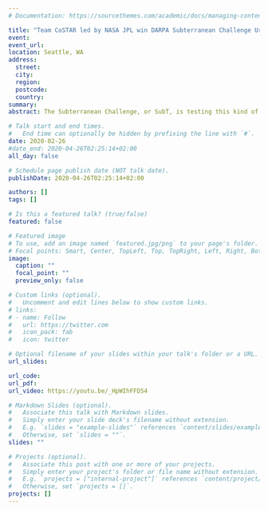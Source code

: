 ```yaml
---
# Documentation: https://sourcethemes.com/academic/docs/managing-content/

title: "Team CoSTAR led by NASA JPL win DARPA Subterranean Challenge Urban Circuit"
event:
event_url:
location: Seattle, WA
address:
  street:
  city:
  region:
  postcode:
  country:
summary:
abstract: The Subterranean Challenge, or SubT, is testing this kind of cutting-edge technology. Sponsored by the Defense Advanced Research Projects Agency (DARPA), the contest concluded its second circuit on Wednesday, Feb. 27. Taking first in the competition was CoSTAR, a 12-robot, 60-person team led by NASA's Jet Propulsion Laboratory (there were also winners declared for a separate, virtual competition). - NASA JPL News

# Talk start and end times.
#   End time can optionally be hidden by prefixing the line with `#`.
date: 2020-02-26
#date_end: 2020-04-26T02:25:14+02:00
all_day: false

# Schedule page publish date (NOT talk date).
publishDate: 2020-04-26T02:25:14+02:00

authors: []
tags: []

# Is this a featured talk? (true/false)
featured: false

# Featured image
# To use, add an image named `featured.jpg/png` to your page's folder.
# Focal points: Smart, Center, TopLeft, Top, TopRight, Left, Right, BottomLeft, Bottom, BottomRight.
image:
  caption: ""
  focal_point: ""
  preview_only: false

# Custom links (optional).
#   Uncomment and edit lines below to show custom links.
# links:
# - name: Follow
#   url: https://twitter.com
#   icon_pack: fab
#   icon: twitter

# Optional filename of your slides within your talk's folder or a URL.
url_slides:

url_code:
url_pdf:
url_video: https://youtu.be/_HpWIhFFD54

# Markdown Slides (optional).
#   Associate this talk with Markdown slides.
#   Simply enter your slide deck's filename without extension.
#   E.g. `slides = "example-slides"` references `content/slides/example-slides.md`.
#   Otherwise, set `slides = ""`.
slides: ""

# Projects (optional).
#   Associate this post with one or more of your projects.
#   Simply enter your project's folder or file name without extension.
#   E.g. `projects = ["internal-project"]` references `content/project/deep-learning/index.md`.
#   Otherwise, set `projects = []`.
projects: []
---
```

